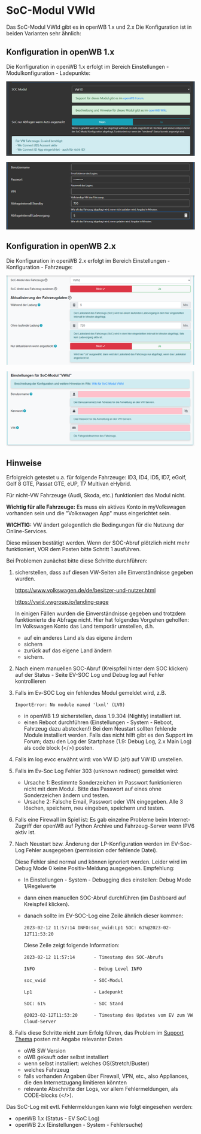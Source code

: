 # SoC-Modul VWId

Das SoC-Modul VWId gibt es in openWB 1.x und 2.x
Die Konfiguration ist in beiden Varianten sehr ähnlich:

## Konfiguration in openWB 1.x

Die Konfiguration in openWB 1.x erfolgt im Bereich Einstellungen - Modulkonfiguration - Ladepunkte:

![Allgemeine Konfiguration-1x](SoC-VWId-19-settings-1.PNG) 

![Spezielle Konfiguration-1x](SoC-VWId-19-settings-2.PNG)

## Konfiguration in openWB 2.x

Die Konfiguration in openWB 2.x erfolgt im Bereich Einstellungen - Konfiguration - Fahrzeuge:

![Allgemeine Konfiguration-2x](SoC-VWId-20-settings-1.PNG) 

![Spezielle Konfiguration-2x](SoC-VWId-20-settings-2.PNG)

## Hinweise
Erfolgreich getestet u.a. für folgende Fahrzeuge: ID3, ID4, ID5, ID7, eGolf, Golf 8 GTE, Passat GTE, eUP, T7 Multivan eHybrid.

Für nicht-VW Fahrzeuge (Audi, Skoda, etc.) funktioniert das Modul nicht.

**Wichtig für alle Fahrzeuge:**
Es muss ein aktives Konto in myVolkswagen vorhanden sein und die "Volkswagen App" muss eingerichtet sein.

**WICHTIG:**
VW ändert gelegentlich die Bedingungen für die Nutzung der Online-Services.

Diese müssen bestätigt werden. Wenn der SOC-Abruf plötzlich nicht mehr funktioniert, VOR dem Posten bitte Schritt 1 ausführen.

Bei Problemen zunächst bitte diese Schritte durchführen:

1. sicherstellen, dass auf diesen VW-Seiten alle Einverständnisse gegeben wurden.

    <https://www.volkswagen.de/de/besitzer-und-nutzer.html>

    <https://vwid.vwgroup.io/landing-page>

    In einigen Fällen wurden die Einverständnisse gegeben und trotzdem funktionierte die Abfrage nicht.
    Hier hat folgendes Vorgehen geholfen: Im Volkswagen Konto das Land temporär umstellen, d.h.
    - auf ein anderes Land als das eigene ändern
    - sichern
    - zurück auf das eigene Land ändern
    - sichern.

2. Nach einem manuellen SOC-Abruf (Kreispfeil hinter dem SOC klicken) auf der Status - Seite EV-SOC Log und Debug log auf Fehler kontrollieren
3. Falls im Ev-SOC Log ein fehlendes Modul gemeldet wird, z.B.

    `ImportError: No module named 'lxml' (LV0)`
    - in openWB 1.9 sicherstellen, dass 1.9.304 (Nightly) installiert ist.
    - einen Reboot durchführen (Einstellungen - System - Reboot, Fahrzeug dazu abstecken!)
    Bei dem Neustart sollten fehlende Module installiert werden.
    Falls das nicht hilft gibt es den Support im Forum; dazu den Log der Startphase (1.9: Debug Log, 2.x Main Log) als code block (</>) posten.
4. Falls im log evcc erwähnt wird: von VW ID (alt) auf VW ID umstellen.
5. Falls im Ev-Soc Log Fehler 303 (unknown redirect) gemeldet wird:
    - Ursache 1: Bestimmte Sonderzeichen im Passwort funktionieren nicht mit dem Modul. Bitte das Passwort auf eines ohne Sonderzeichen ändern und testen.
    - Ursache 2: Falsche Email, Passwort oder VIN eingegeben. Alle 3 löschen, speichern, neu eingeben, speichern und testen.
6. Falls eine Firewall im Spiel ist: Es gab einzelne Probleme beim Internet-Zugriff der openWB auf Python Archive und Fahrzeug-Server wenn IPV6 aktiv ist.
7. Nach Neustart bzw. Änderung der LP-Konfiguration werden im EV-Soc-Log Fehler ausgegeben (permission oder fehlende Datei).

    Diese Fehler sind normal und können ignoriert werden. Leider wird im Debug Mode 0 keine Positiv-Meldung ausgegeben.
    Empfehlung:
    - In Einstellungen - System - Debugging dies einstellen: Debug Mode 1/Regelwerte
    - dann einen manuellen SOC-Abruf durchführen (im Dashboard auf Kreispfeil klicken).
    - danach sollte im EV-SOC-Log eine Zeile ähnlich dieser kommen:

        `2023-02-12 11:57:14 INFO:soc_vwid:Lp1 SOC: 61%@2023-02-12T11:53:20`

        Diese Zeile zeigt folgende Information:

        `2023-02-12 11:57:14       - Timestamp des SOC-Abrufs`

        `INFO                      - Debug Level INFO`

        `soc_vwid                  - SOC-Modul`

        `Lp1                       - Ladepunkt`

        `SOC: 61%                  - SOC Stand`

        `@2023-02-12T11:53:20      - Timestamp des Updates vom EV zum VW Cloud-Server`

8. Falls diese Schritte nicht zum Erfolg führen, das Problem im [Support Thema](https://forum.openwb.de/viewtopic.php?t=4803) posten mit Angabe relevanter Daten
    - oWB SW Version
    - oWB gekauft oder selbst installiert
    - wenn selbst installiert: welches OS(Stretch/Buster)
    - welches Fahrzeug
    - falls vorhanden Angaben über Firewall, VPN, etc., also Appliances, die den Internetzugang limitieren könnten
    - relevante Abschnitte der Logs, vor allem Fehlermeldungen, als CODE-blocks (</>).

Das SoC-Log mit evtl. Fehlermeldungen kann wie folgt eingesehen werden:
  - openWB 1.x (Status - EV SoC Log)
  - openWB 2.x (Einstellungen - System - Fehlersuche)

